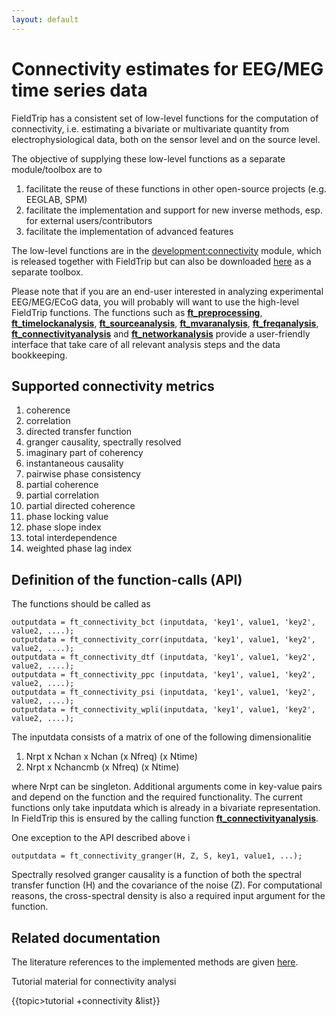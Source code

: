 ```yaml
---
layout: default
---
```


# Connectivity estimates for EEG/MEG time series data

FieldTrip has a consistent set of low-level functions for the computation of connectivity, i.e. estimating a bivariate or multivariate quantity from electrophysiological data, both on the sensor level and on the source level.

The objective of supplying these low-level functions as a separate module/toolbox are to

 1.  facilitate the reuse of these functions in other open-source projects (e.g. EEGLAB, SPM)
 2.  facilitate the implementation and support for new inverse methods, esp. for external users/contributors
 3.  facilitate the implementation of advanced features

The low-level functions are in the [development:connectivity](/development/connectivity) module, which is released together with FieldTrip but can also be downloaded [here](ftp://ftp.fieldtriptoolbox.org/pub/fieldtrip/modules) as a separate toolbox.

Please note that if you are an end-user interested in analyzing experimental EEG/MEG/ECoG data, you will probably will want to use the high-level FieldTrip functions. The functions such as **[ft_preprocessing](/reference/ft_preprocessing)**, **[ft_timelockanalysis](/reference/ft_timelockanalysis)**, **[ft_sourceanalysis](/reference/ft_sourceanalysis)**, **[ft_mvaranalysis](/reference/ft_mvaranalysis)**, **[ft_freqanalysis](/reference/ft_freqanalysis)**, **[ft_connectivityanalysis](/reference/ft_connectivityanalysis)** and **[ft_networkanalysis](/reference/ft_networkanalysis)** provide a user-friendly interface that take care of all relevant analysis steps and the data bookkeeping.
 
## Supported connectivity metrics

 1.  coherence
 2.  correlation
 3.  directed transfer function
 4.  granger causality, spectrally resolved
 5.  imaginary part of coherency
 6.  instantaneous causality
 7.  pairwise phase consistency
 8.  partial coherence
 9.  partial correlation
 10.  partial directed coherence
 11.  phase locking value
 12.  phase slope index
 13.  total interdependence
 14.  weighted phase lag index

## Definition of the function-calls (API)

The functions should be called as

	
	outputdata = ft_connectivity_bct (inputdata, 'key1', value1, 'key2', value2, ....);
	outputdata = ft_connectivity_corr(inputdata, 'key1', value1, 'key2', value2, ....);
	outputdata = ft_connectivity_dtf (inputdata, 'key1', value1, 'key2', value2, ....);
	outputdata = ft_connectivity_ppc (inputdata, 'key1', value1, 'key2', value2, ....);
	outputdata = ft_connectivity_psi (inputdata, 'key1', value1, 'key2', value2, ....);
	outputdata = ft_connectivity_wpli(inputdata, 'key1', value1, 'key2', value2, ....);


The inputdata consists of a matrix of one of the following dimensionalitie

 1.  Nrpt x Nchan x Nchan (x Nfreq) (x Ntime)
 2.  Nrpt x Nchancmb (x Nfreq) (x Ntime)
    
where Nrpt can be singleton. Additional arguments come in key-value pairs and depend on the function and the required functionality. The current functions only take inputdata which is already in a bivariate representation. In FieldTrip this is ensured by the calling function **[ft_connectivityanalysis](/reference/ft_connectivityanalysis)**.

One exception to the API described above i

	
	outputdata = ft_connectivity_granger(H, Z, S, key1, value1, ...);


Spectrally resolved granger causality is a function of both the spectral transfer function (H) and the covariance of the noise (Z). For computational reasons, the cross-spectral density is also a required input argument for the function.

## Related documentation

The literature references to the implemented methods are given [here](/references_to_implemented_methods).

Tutorial material for connectivity analysi

{{topic>tutorial +connectivity &list}}



